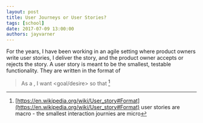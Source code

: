 ```yaml
---
layout: post
title: User Journeys or User Stories?
tags: [school]
date: 2017-07-09 13:00:00
authors: jayvarner
---
```

For the years, I have been working in an agile setting where product owners write user stories, I deliver the story, and the product owner accepts or rejects the story. A user story is meant to be the smallest, testable functionality. They are written in the format of

> As a <role>, I want <goal/desire> so that <benefit>[^userstory]

[^userstory]:[https://en.wikipedia.org/wiki/User_story#Format](https://en.wikipedia.org/wiki/User_story#Format)
user stories are macro -  the smallest interaction
journies are micro
